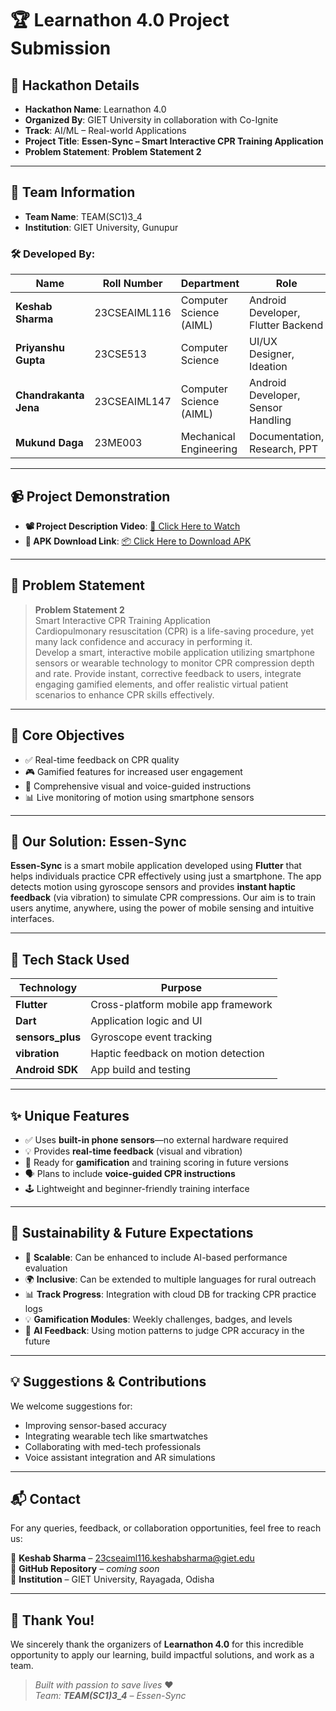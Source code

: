 # 🏆 Learnathon 4.0 Project Submission

## 🚀 Hackathon Details
- **Hackathon Name**: Learnathon 4.0
- **Organized By**: GIET University in collaboration with Co-Ignite
- **Track**: AI/ML – Real-world Applications
- **Project Title**: **Essen-Sync – Smart Interactive CPR Training Application**
- **Problem Statement**: **Problem Statement 2**

---

## 👥 Team Information
- **Team Name**: TEAM(SC1)3_4
- **Institution**: GIET University, Gunupur

### 🛠️ Developed By:

| Name                | Roll Number       | Department             | Role                                |
|---------------------|-------------------|-------------------------|-------------------------------------|
| **Keshab Sharma**   | 23CSEAIML116      | Computer Science (AIML) | Android Developer, Flutter Backend |
| **Priyanshu Gupta** | 23CSE513          | Computer Science        | UI/UX Designer, Ideation           |
| **Chandrakanta Jena**| 23CSEAIML147     | Computer Science (AIML) | Android Developer, Sensor Handling |
| **Mukund Daga**     | 23ME003           | Mechanical Engineering  | Documentation, Research, PPT       |

---

## 📹 Project Demonstration

- **📽️ Project Description Video**: [🔗 Click Here to Watch](https://drive.google.com/your-demo-link)
- **📱 APK Download Link**: [📦 Click Here to Download APK](https://drive.google.com/your-apk-link)

---

## 📄 Problem Statement

> **Problem Statement 2**  
> Smart Interactive CPR Training Application  
> Cardiopulmonary resuscitation (CPR) is a life-saving procedure, yet many lack confidence and accuracy in performing it.  
> Develop a smart, interactive mobile application utilizing smartphone sensors or wearable technology to monitor CPR compression depth and rate. Provide instant, corrective feedback to users, integrate engaging gamified elements, and offer realistic virtual patient scenarios to enhance CPR skills effectively.

---

## 🎯 Core Objectives

- ✅ Real-time feedback on CPR quality
- 🎮 Gamified features for increased user engagement
- 🧠 Comprehensive visual and voice-guided instructions
- 📊 Live monitoring of motion using smartphone sensors

---

## 🧩 Our Solution: **Essen-Sync**

**Essen-Sync** is a smart mobile application developed using **Flutter** that helps individuals practice CPR effectively using just a smartphone. The app detects motion using gyroscope sensors and provides **instant haptic feedback** (via vibration) to simulate CPR compressions. Our aim is to train users anytime, anywhere, using the power of mobile sensing and intuitive interfaces.

---

## 🧱 Tech Stack Used

| Technology        | Purpose                              |
|-------------------|--------------------------------------|
| **Flutter**        | Cross-platform mobile app framework |
| **Dart**           | Application logic and UI             |
| **sensors_plus**   | Gyroscope event tracking             |
| **vibration**      | Haptic feedback on motion detection  |
| **Android SDK**    | App build and testing                |

---

## ✨ Unique Features

- ✅ Uses **built-in phone sensors**—no external hardware required
- 💡 Provides **real-time feedback** (visual and vibration)
- 🧩 Ready for **gamification** and training scoring in future versions
- 🗣️ Plans to include **voice-guided CPR instructions**
- 🕹️ Lightweight and beginner-friendly training interface

---

## 🌱 Sustainability & Future Expectations

- 🔄 **Scalable**: Can be enhanced to include AI-based performance evaluation
- 🌍 **Inclusive**: Can be extended to multiple languages for rural outreach
- 📊 **Track Progress**: Integration with cloud DB for tracking CPR practice logs
- 💡 **Gamification Modules**: Weekly challenges, badges, and levels
- 🧠 **AI Feedback**: Using motion patterns to judge CPR accuracy in the future

---

## 💡 Suggestions & Contributions

We welcome suggestions for:
- Improving sensor-based accuracy
- Integrating wearable tech like smartwatches
- Collaborating with med-tech professionals
- Voice assistant integration and AR simulations

---

## 📬 Contact

For any queries, feedback, or collaboration opportunities, feel free to reach us:

📧 **Keshab Sharma** – [23cseaiml116.keshabsharma@giet.edu](mailto:23cseaiml116.keshabsharma@giet.edu)  
🔗 **GitHub Repository** – _coming soon_  
🏫 **Institution** – GIET University, Rayagada, Odisha  

---

## 🙏 Thank You!

We sincerely thank the organizers of **Learnathon 4.0** for this incredible opportunity to apply our learning, build impactful solutions, and work as a team.

> _Built with passion to save lives_ ❤️  
> _Team: **TEAM(SC1)3_4** – Essen-Sync_
